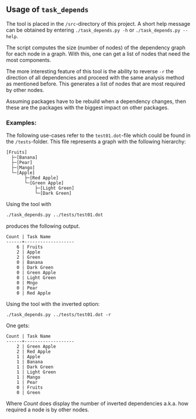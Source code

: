 ## Usage of `task_depends`

The tool is placed in the `/src`-directory of this project.
A short help message can be obtained by entering `./task_depends.py -h` or `./task_depends.py --help`.

The script computes the size (number of nodes) of the dependency graph for each node in a graph. 
With this, one can get a list of nodes that need the most components.

The more interesting feature of this tool is the ability to reverse `-r` the direction of all dependencies 
and proceed with the same analysis method as mentioned before.
This generates a list of nodes that are most required by other nodes.

Assuming packages have to be rebuild when a dependency changes, then these are the packages with 
the biggest impact on other packages.

### Examples:

The following use-cases refer to the `test01.dot`-file which could be found in the `/tests`-folder.
This file represents a graph with the following hierarchy:

```
[Fruits]
  ├─[Banana]
  ├─[Pear]
  ├─[Mango]
  └─[Apple]
       ├─[Red Apple]
       └─[Green Apple]
           ├─[Light Green]
           └─[Dark Green]
```

Using the tool with 
```bash
./task_depends.py ../tests/test01.dot 
```
produces the following output.
```
Count | Task Name
------+-------------------
    6 | Fruits
    2 | Apple
    2 | Green
    0 | Banana
    0 | Dark Green
    0 | Green Apple
    0 | Light Green
    0 | Mngo
    0 | Pear
    0 | Red Apple
```

Using the tool with the inverted option:
````
./task_depends.py ../tests/test01.dot -r
````
One gets:
```
Count | Task Name
------+-------------------
    2 | Green Apple
    2 | Red Apple
    1 | Apple
    1 | Banana
    1 | Dark Green
    1 | Light Green
    1 | Mango
    1 | Pear
    0 | Fruits
    0 | Green
```
Where _Count_ does display the number of inverted dependencies a.k.a. how required a node is by other nodes.
